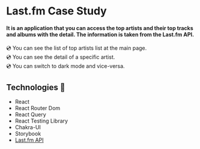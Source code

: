 # Last.fm Case Study 

#### It is an application that you can access the top artists and their top tracks and albums with the detail. The information is taken from the Last.fm API. 

💿 You can see the list of top artists list at the main page.  
💿 You can see the detail of a specific artist.  
💿 You can switch to dark mode and vice-versa.

## Technologies 🚀
- React
- React Router Dom
- React Query
- React Testing Library
- Chakra-UI
- Storybook
- [Last.fm API](https://www.last.fm/tr/api)


